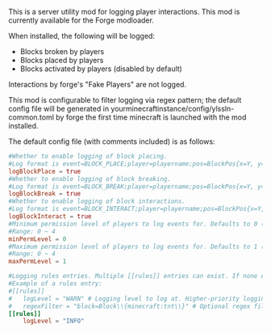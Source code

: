 This is a server utility mod for logging player interactions. This mod is currently available for the Forge modloader.

When installed, the following will be logged:

* Blocks broken by players
* Blocks placed by players
* Blocks activated by players (disabled by default)

Interactions by forge's "Fake Players" are not logged.

This mod is configurable to filter logging via regex pattern; the default config file will be generated in yourminecraftinstance/config/ylssln-common.toml by forge the first time minecraft is launched with the mod installed.

The default config file (with comments included) is as follows:

```toml
#Whether to enable logging of block placing.
#Log format is event=BLOCK_PLACE;player=playername;pos=BlockPos{x=Y, y=Y, z=Z};block=Block{namespace:id}
logBlockPlace = true
#Whether to enable logging of block breaking.
#Log format is event=BLOCK_BREAK;player=playername;pos=BlockPos{x=Y, y=Y, z=Z};block=Block{namespace:id}
logBlockBreak = true
#Whether to enable logging of block interactions.
#Log format is event=BLOCK_INTERACT;player=playername;pos=BlockPos{x=Y, y=Y, z=Z};block=Block{namespace:id}
logBlockInteract = true
#Minimum permission level of players to log events for. Defaults to 0 (non-ops)
#Range: 0 ~ 4
minPermLevel = 0
#Maximum permission level of players to log events for. Defaults to 1 (vips)
#Range: 0 ~ 4
maxPermLevel = 1

#Logging rules entries. Multiple [[rules]] entries can exist. If none exist or match, then nothing will be logged.
#Example of a rules entry:
#[[rules]]
#	logLevel = "WARN" # Logging level to log at. Higher-priority logging level rules are checked first. Your server may be configured not to log low-priority logs. Valid log levels are FATAL, ERROR, WARN, INFO, DEBUG, and TRACE.
#	regexFilter = "block=Block\\{minecraft:tnt\\}" # Optional regex filter for this rule, will be checked against the message to be logged. Remember to escape regex backslashes!
[[rules]]
	logLevel = "INFO"

```
